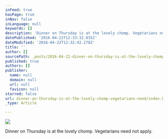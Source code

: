 ```yaml
---
inFeed: true
hasPage: true
inNav: false
inLanguage: null
keywords: []
description: 'Dinner on Thursday is at the lovely chomp. Vegetarians need not apply. '
datePublished: '2016-04-22T12:33:32.035Z'
dateModified: '2016-04-22T12:32:42.278Z'
title: ''
author: []
sourcePath: _posts/2016-04-22-dinner-on-thursday-is-at-the-lovely-chomp-vegetarians-need.md
published: true
authors: []
publisher:
  name: null
  domain: null
  url: null
  favicon: null
starred: false
url: dinner-on-thursday-is-at-the-lovely-chomp-vegetarians-need/index.html
_type: Article

---
```

![](https://the-grid-user-content.s3-us-west-2.amazonaws.com/09821bf5-aaba-4b44-8375-92513f5c8101.jpg)

Dinner on Thursday is at the lovely chomp. Vegetarians need not apply.